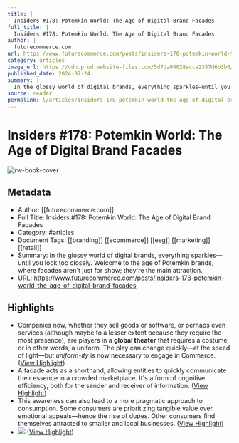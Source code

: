 ```yaml
---
title: |
  Insiders #178: Potemkin World: The Age of Digital Brand Facades
full_title: |
  Insiders #178: Potemkin World: The Age of Digital Brand Facades
author: |
  futurecommerce.com
url: https://www.futurecommerce.com/posts/insiders-178-potemkin-world-the-age-of-digital-brand-facades
category: articles
image_url: https://cdn.prod.website-files.com/5d7da04028ecca2357d6b3b0/669ff3f492b6525d5a383aa4_unnamed%20(8).webp
published_date: 2024-07-24
summary: |
  In the glossy world of digital brands, everything sparkles—until you look too closely. Welcome to the age of Potemkin brands, where facades aren't just for show; they're the main attraction.
source: reader
permalink: l/articles/insiders-178-potemkin-world-the-age-of-digital-brand-facades
---
```

# Insiders #178: Potemkin World: The Age of Digital Brand Facades

![rw-book-cover](https://cdn.prod.website-files.com/5d7da04028ecca2357d6b3b0/669ff3f492b6525d5a383aa4_unnamed%20(8).webp)

## Metadata
- Author: [[futurecommerce.com]]
- Full Title: Insiders #178: Potemkin World: The Age of Digital Brand Facades
- Category: #articles
- Document Tags: [[branding]] [[ecommerce]] [[esg]] [[marketing]] [[retail]] 
- Summary: In the glossy world of digital brands, everything sparkles—until you look too closely. Welcome to the age of Potemkin brands, where facades aren't just for show; they're the main attraction.
- URL: https://www.futurecommerce.com/posts/insiders-178-potemkin-world-the-age-of-digital-brand-facades

## Highlights
- Companies now, whether they sell goods or software, or perhaps even services (although maybe to a lesser extent because they require the most presence), are players in a **global theater** that requires a costume; or in other words, a uniform. The play can change quickly—at the speed of light—but *uniform-ity* is now necessary to engage in Commerce. ([View Highlight](https://read.readwise.io/read/01j3hxrcgrq7cmgects10wq8r7))
- A facade acts as a shorthand, allowing entities to quickly communicate their essence in a crowded marketplace. It's a form of cognitive efficiency, both for the sender and receiver of information. ([View Highlight](https://read.readwise.io/read/01j3hxwb8erb233mq87cg13ttg))
- This awareness can also lead to a more pragmatic approach to consumption. Some consumers are prioritizing tangible value over emotional appeals—hence the rise of dupes. Other consumers find themselves attracted to smaller and local businesses. ([View Highlight](https://read.readwise.io/read/01j3hxzwbn1r01k5q9bw9y84kt))
- ![](https://cdn.prod.website-files.com/5d7da04028ecca2357d6b3b0/669ff46d9be528e1fea1f7ca_b68dc797.png) ([View Highlight](https://read.readwise.io/read/01j3hxzabhdrzzfqnmva58z7jc))


